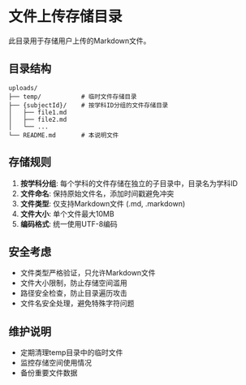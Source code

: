 # 文件上传存储目录

此目录用于存储用户上传的Markdown文件。

## 目录结构

```
uploads/
├── temp/           # 临时文件存储目录
├── {subjectId}/    # 按学科ID分组的文件存储目录
│   ├── file1.md
│   ├── file2.md
│   └── ...
└── README.md       # 本说明文件
```

## 存储规则

1. **按学科分组**: 每个学科的文件存储在独立的子目录中，目录名为学科ID
2. **文件命名**: 保持原始文件名，添加时间戳避免冲突
3. **文件类型**: 仅支持Markdown文件 (.md, .markdown)
4. **文件大小**: 单个文件最大10MB
5. **编码格式**: 统一使用UTF-8编码

## 安全考虑

- 文件类型严格验证，只允许Markdown文件
- 文件大小限制，防止存储空间滥用
- 路径安全检查，防止目录遍历攻击
- 文件名安全处理，避免特殊字符问题

## 维护说明

- 定期清理temp目录中的临时文件
- 监控存储空间使用情况
- 备份重要文件数据

